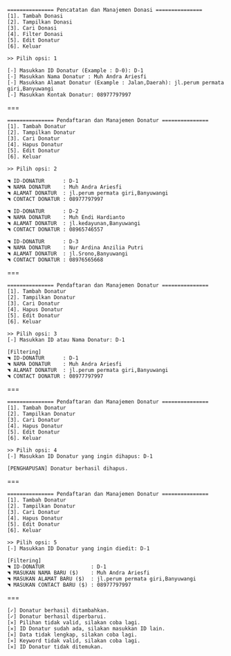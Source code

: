 
	=============== Pencatatan dan Manajemen Donasi =============== 
	[1]. Tambah Donasi
	[2]. Tampilkan Donasi
	[3]. Cari Donasi
	[4]. Filter Donasi
	[5]. Edit Donatur
	[6]. Keluar

	>> Pilih opsi: 1

	[-] Masukkan ID Donatur (Example : D-0): D-1
	[-] Masukkan Nama Donatur : Muh Andra Ariesfi
	[-] Masukkan Alamat Donatur (Example : Jalan,Daerah): jl.perum permata giri,Banyuwangi
	[-] Masukkan Kontak Donatur: 08977797997

===

	=============== Pendaftaran dan Manajemen Donatur =============== 
	[1]. Tambah Donatur
	[2]. Tampilkan Donatur
	[3]. Cari Donatur
	[4]. Hapus Donatur
	[5]. Edit Donatur
	[6]. Keluar

	>> Pilih opsi: 2

	◥ ID-DONATUR 	  : D-1
	◥ NAMA DONATUR	  : Muh Andra Ariesfi 
	◥ ALAMAT DONATUR  : jl.perum permata giri,Banyuwangi
	◥ CONTACT DONATUR : 08977797997

	◥ ID-DONATUR 	  : D-2
	◥ NAMA DONATUR	  : Muh Endi Hardianto 
	◥ ALAMAT DONATUR  : jl.kedayunan,Banyuwangi
	◥ CONTACT DONATUR : 08965746557

	◥ ID-DONATUR 	  : D-3
	◥ NAMA DONATUR	  : Nur Ardina Anzilia Putri
	◥ ALAMAT DONATUR  : jl.Srono,Banyuwangi
	◥ CONTACT DONATUR : 08976565668

===

	=============== Pendaftaran dan Manajemen Donatur =============== 
	[1]. Tambah Donatur
	[2]. Tampilkan Donatur
	[3]. Cari Donatur
	[4]. Hapus Donatur
	[5]. Edit Donatur
	[6]. Keluar

	>> Pilih opsi: 3
	[-] Masukkan ID atau Nama Donatur: D-1

	[Filtering]
	◥ ID-DONATUR 	  : D-1
	◥ NAMA DONATUR	  : Muh Andra Ariesfi 
	◥ ALAMAT DONATUR  : jl.perum permata giri,Banyuwangi
	◥ CONTACT DONATUR : 08977797997

===

	=============== Pendaftaran dan Manajemen Donatur =============== 
	[1]. Tambah Donatur
	[2]. Tampilkan Donatur
	[3]. Cari Donatur
	[4]. Hapus Donatur
	[5]. Edit Donatur
	[6]. Keluar

	>> Pilih opsi: 4
	[-] Masukkan ID Donatur yang ingin dihapus: D-1

	[PENGHAPUSAN] Donatur berhasil dihapus.

===

	=============== Pendaftaran dan Manajemen Donatur =============== 
	[1]. Tambah Donatur
	[2]. Tampilkan Donatur
	[3]. Cari Donatur
	[4]. Hapus Donatur
	[5]. Edit Donatur
	[6]. Keluar

	>> Pilih opsi: 5
	[-] Masukkan ID Donatur yang ingin diedit: D-1

	[Filtering]
	◥ ID-DONATUR 	  		   : D-1
	◥ MASUKAN NAMA BARU ($)	   : Muh Andra Ariesfi 
	◥ MASUKAN ALAMAT BARU ($)  : jl.perum permata giri,Banyuwangi
	◥ MASUKAN CONTACT BARU ($) : 08977797997

===

	[✓] Donatur berhasil ditambahkan.
	[✓] Donatur berhasil diperbarui.
	[✕] Pilihan tidak valid, silakan coba lagi.
	[✕] ID Donatur sudah ada, silakan masukkan ID lain.
	[✕] Data tidak lengkap, silakan coba lagi.
	[✕] Keyword tidak valid, silakan coba lagi.
	[✕] ID Donatur tidak ditemukan.